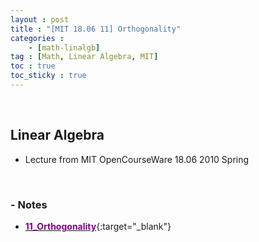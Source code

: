 ```yaml
---
layout : post
title : "[MIT 18.06 11] Orthogonality"
categories : 
    - [math-linalgb]
tag : [Math, Linear Algebra, MIT]
toc : true
toc_sticky : true
---
```


<br/>

## Linear Algebra

- Lecture from MIT OpenCourseWare 18.06 2010 Spring

<br/>

### - Notes

- [<span style="color:purple">**11_Orthogonality**</span>](https://drive.google.com/file/d/1-2OfS2BQZRmO4Gt6RWArOBSfV-Q9380B/view?usp=share_link){:target="_blank"}